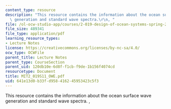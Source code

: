 ```yaml
---
content_type: resource
description: "This resource contains the information about the ocean surface wave\
  \ generation and standard wave spectra.\r\n, "
file: /ol-ocw-studio-app/courses/2-019-design-of-ocean-systems-spring-2011/641e13d0b33fd958416245953423c5f3_MIT2_019S11_OWE.pdf
file_size: 489341
file_type: application/pdf
learning_resource_types:
- Lecture Notes
license: https://creativecommons.org/licenses/by-nc-sa/4.0/
ocw_type: OCWFile
parent_title: Lecture Notes
parent_type: CourseSection
parent_uid: 120db10e-6d8f-f1cb-f9de-1b156f4074cd
resourcetype: Document
title: MIT2_019S11_OWE.pdf
uid: 641e13d0-b33f-d958-4162-45953423c5f3
---
```

This resource contains the information about the ocean surface wave generation and standard wave spectra.
, 